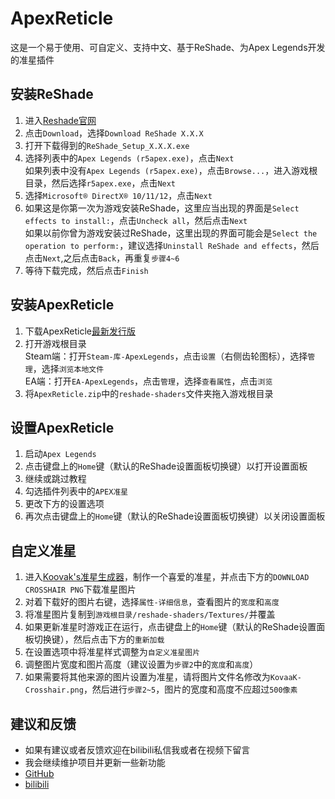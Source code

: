 # ApexReticle

这是一个易于使用、可自定义、支持中文、基于ReShade、为Apex Legends开发的准星插件

## 安装ReShade

1. 进入[Reshade官网](https://reshade.me/)
2. 点击`Download`，选择`Download ReShade X.X.X`
3. 打开下载得到的`ReShade_Setup_X.X.X.exe`
4. 选择列表中的`Apex Legends (r5apex.exe)`，点击`Next`  
   如果列表中没有`Apex Legends (r5apex.exe)`，点击`Browse...`，进入游戏根目录，然后选择`r5apex.exe`，点击`Next`
5. 选择`Microsoft® DirectX® 10/11/12`，点击`Next`
6. 如果这是你第一次为游戏安装ReShade，这里应当出现的界面是`Select effects to install:`，点击`Uncheck all`，然后点击`Next`  
   如果以前你曾为游戏安装过ReShade，这里出现的界面可能会是`Select the operation to perform:`，建议选择`Uninstall ReShade and effects`，然后点击`Next`,之后点击`Back`，再重复`步骤4~6`
7. 等待下载完成，然后点击`Finish`

## 安装ApexReticle

1. 下载ApexReticle[最新发行版](https://github.com/roundRekt/ApexReticle/releases/latest/download/ApexReticle.zip)
2. 打开游戏根目录  
   Steam端：打开`Steam-库-ApexLegends`，点击`设置`（右侧齿轮图标），选择`管理`，选择`浏览本地文件`  
   EA端：打开`EA-ApexLegends`，点击`管理`，选择`查看属性`，点击`浏览`
3. 将`ApexReticle.zip`中的`reshade-shaders`文件夹拖入游戏根目录

## 设置ApexReticle

1. 启动`Apex Legends`
2. 点击键盘上的`Home`键（默认的ReShade设置面板切换键）以打开设置面板
3. 继续或跳过教程
4. 勾选插件列表中的`APEX准星`
5. 更改下方的设置选项
6. 再次点击键盘上的`Home`键（默认的ReShade设置面板切换键）以关闭设置面板

## 自定义准星

1. 进入[Koovak's准星生成器](https://crosshair.themeta.gg/)，制作一个喜爱的准星，并点击下方的`DOWNLOAD CROSSHAIR PNG`下载准星图片
2. 对着下载好的图片右键，选择`属性-详细信息`，查看图片的`宽度`和`高度`
3. 将准星图片复制到`游戏根目录/reshade-shaders/Textures/`并覆盖
4. 如果更新准星时游戏正在运行，点击键盘上的`Home`键（默认的ReShade设置面板切换键），然后点击下方的`重新加载`
5. 在设置选项中将准星样式调整为`自定义准星图片`
6. 调整图片宽度和图片高度（建议设置为`步骤2`中的`宽度`和`高度`）
7. 如果需要将其他来源的图片设置为准星，请将图片文件名修改为`KovaaK-Crosshair.png`，然后进行`步骤2~5`，图片的宽度和高度不应超过`500像素`

## 建议和反馈

 * 如果有建议或者反馈欢迎在bilibili私信我或者在视频下留言
 * 我会继续维护项目并更新一些新功能
 * [GitHub](https://github.com/roundRekt)
 * [bilibili](https://space.bilibili.com/2122119709)
